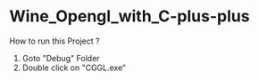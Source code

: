 # Wine_Opengl_with_C-plus-plus
How to run this Project ?
1. Goto "Debug" Folder
2. Double click on  "CGGL.exe" 
